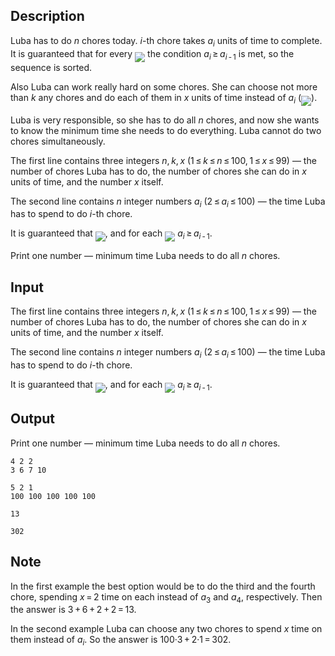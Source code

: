 ## Description

<div><p>Luba has to do <span class="tex-span"><i>n</i></span> chores today. <span class="tex-span"><i>i</i></span>-th chore takes <span class="tex-span"><i>a</i><sub class="lower-index"><i>i</i></sub></span> units of time to complete. It is guaranteed that for every <img align="middle" class="tex-formula" src="file://U7wjxanA.png" style="max-width: 100.0%;max-height: 100.0%;"> the condition <span class="tex-span"><i>a</i><sub class="lower-index"><i>i</i></sub> ≥ <i>a</i><sub class="lower-index"><i>i</i> - 1</sub></span> is met, so the sequence is sorted.</p><p>Also Luba can work really hard on some chores. She can choose not more than <span class="tex-span"><i>k</i></span> any chores and do each of them in <span class="tex-span"><i>x</i></span> units of time instead of <span class="tex-span"><i>a</i><sub class="lower-index"><i>i</i></sub></span> (<img align="middle" class="tex-formula" src="file://2eQlRinI.png" style="max-width: 100.0%;max-height: 100.0%;">).</p><p>Luba is very responsible, so she has to do all <span class="tex-span"><i>n</i></span> chores, and now she wants to know the minimum time she needs to do everything. Luba cannot do two chores simultaneously.</p></div><div class="input-specification"><p>The first line contains three integers <span class="tex-span"><i>n</i>, <i>k</i>, <i>x</i>&nbsp;(1 ≤ <i>k</i> ≤ <i>n</i> ≤ 100, 1 ≤ <i>x</i> ≤ 99</span>) — the number of chores Luba has to do, the number of chores she can do in <span class="tex-span"><i>x</i></span> units of time, and the number <span class="tex-span"><i>x</i></span> itself.</p><p>The second line contains <span class="tex-span"><i>n</i></span> integer numbers <span class="tex-span"><i>a</i><sub class="lower-index"><i>i</i></sub>&nbsp;(2 ≤ <i>a</i><sub class="lower-index"><i>i</i></sub> ≤ 100)</span> — the time Luba has to spend to do <span class="tex-span"><i>i</i></span>-th chore.</p><p>It is guaranteed that <img align="middle" class="tex-formula" src="file://EAtqATMe.png" style="max-width: 100.0%;max-height: 100.0%;">, and for each <img align="middle" class="tex-formula" src="file://DoPOxuWY.png" style="max-width: 100.0%;max-height: 100.0%;"> <span class="tex-span"><i>a</i><sub class="lower-index"><i>i</i></sub> ≥ <i>a</i><sub class="lower-index"><i>i</i> - 1</sub></span>.</p></div><div class="output-specification"><p>Print one number — minimum time Luba needs to do all <span class="tex-span"><i>n</i></span> chores.</p></div>

## Input

<p>The first line contains three integers <span class="tex-span"><i>n</i>, <i>k</i>, <i>x</i>&nbsp;(1 ≤ <i>k</i> ≤ <i>n</i> ≤ 100, 1 ≤ <i>x</i> ≤ 99</span>) — the number of chores Luba has to do, the number of chores she can do in <span class="tex-span"><i>x</i></span> units of time, and the number <span class="tex-span"><i>x</i></span> itself.</p><p>The second line contains <span class="tex-span"><i>n</i></span> integer numbers <span class="tex-span"><i>a</i><sub class="lower-index"><i>i</i></sub>&nbsp;(2 ≤ <i>a</i><sub class="lower-index"><i>i</i></sub> ≤ 100)</span> — the time Luba has to spend to do <span class="tex-span"><i>i</i></span>-th chore.</p><p>It is guaranteed that <img align="middle" class="tex-formula" src="file://EAtqATMe.png" style="max-width: 100.0%;max-height: 100.0%;">, and for each <img align="middle" class="tex-formula" src="file://DoPOxuWY.png" style="max-width: 100.0%;max-height: 100.0%;"> <span class="tex-span"><i>a</i><sub class="lower-index"><i>i</i></sub> ≥ <i>a</i><sub class="lower-index"><i>i</i> - 1</sub></span>.</p>

## Output

<p>Print one number — minimum time Luba needs to do all <span class="tex-span"><i>n</i></span> chores.</p>





```input1
4 2 2
3 6 7 10

```




```input2
5 2 1
100 100 100 100 100

```




```output1
13

```




```output2
302

```



## Note

<p>In the first example the best option would be to do the third and the fourth chore, spending <span class="tex-span"><i>x</i> = 2</span> time on each instead of <span class="tex-span"><i>a</i><sub class="lower-index">3</sub></span> and <span class="tex-span"><i>a</i><sub class="lower-index">4</sub></span>, respectively. Then the answer is <span class="tex-span">3 + 6 + 2 + 2 = 13</span>.</p><p>In the second example Luba can choose any two chores to spend <span class="tex-span"><i>x</i></span> time on them instead of <span class="tex-span"><i>a</i><sub class="lower-index"><i>i</i></sub></span>. So the answer is <span class="tex-span">100·3 + 2·1 = 302</span>.</p>

